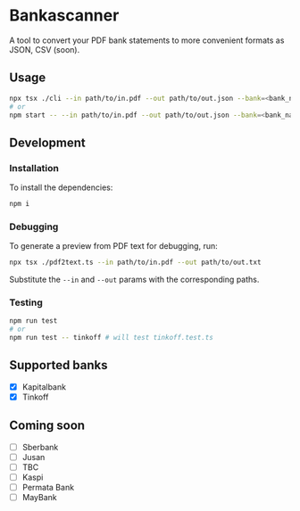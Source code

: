 # Bankascanner

A tool to convert your PDF bank statements to more convenient formats as JSON, CSV (soon). 

## Usage

```bash
npx tsx ./cli --in path/to/in.pdf --out path/to/out.json --bank=<bank_name>
# or 
npm start -- --in path/to/in.pdf --out path/to/out.json --bank=<bank_name>
```

## Development

### Installation

To install the dependencies: 

```bash
npm i
```

### Debugging 

To generate a preview from PDF text for debugging, run: 

```bash
npx tsx ./pdf2text.ts --in path/to/in.pdf --out path/to/out.txt
```

Substitute the `--in` and `--out` params with the corresponding paths.

### Testing

```bash
npm run test 
# or 
npm run test -- tinkoff # will test tinkoff.test.ts
```

## Supported banks

- [x] Kapitalbank 
- [x] Tinkoff

## Coming soon

- [ ] Sberbank
- [ ] Jusan
- [ ] TBC
- [ ] Kaspi
- [ ] Permata Bank
- [ ] MayBank
